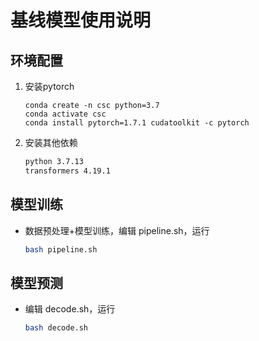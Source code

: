 # 基线模型使用说明

## 环境配置

1. 安装pytorch
   
   ```
   conda create -n csc python=3.7
   conda activate csc
   conda install pytorch=1.7.1 cudatoolkit -c pytorch
   ```

2. 安装其他依赖
   
   ```bash
   python 3.7.13
   transformers 4.19.1
   ```

## 模型训练

- 数据预处理+模型训练，编辑 pipeline.sh，运行
  
  ```bash
  bash pipeline.sh
  ```

## 模型预测

- 编辑 decode.sh，运行
  
  ```bash
  bash decode.sh
  ```
